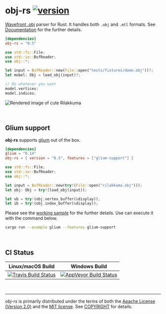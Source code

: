 obj-rs [![version]][crates.io]
========
[Wavefront .obj] parser for Rust. It handles both `.obj` and `.mtl` formats.
See [Documentation] for the further details.

```toml
[dependencies]
obj-rs = "0.5"
```
```rust
use std::fs::File;
use std::io::BufReader;
use obj::*;

let input = BufReader::new(File::open("tests/fixtures/dome.obj"))?;
let mobel: Obj = load_obj(input)?;

// Do whatever you want
model.vertices;
model.indices;
```

![Rendered image of cute Rilakkuma](https://simnalamburt.github.io/obj-rs/screenshot.png)

<br>

Glium support
--------
**obj-rs** supports [glium] out of the box.

```toml
[dependencies]
glium = "0.14"
obj-rs = { version = "0.5", features = ["glium-support"] }
```
```rust
use std::fs::File;
use std::io::BufReader;
use obj::*;

let input = BufReader::new(try!(File::open("rilakkuma.obj")));
let obj: Obj = try!(load_obj(input));

let vb = try!(obj.vertex_buffer(&display));
let ib = try!(obj.index_buffer(&display));
```

Please see the [working sample] for the further details. Use can execute it with
the command below.
```bash
cargo run --example glium --features glium-support
```

<br>

CI Status
--------
Linux/macOS Build | Windows Build
:----------------:|:-------------:
[![Travis Build Status]][travis] | [![AppVeyor Build Status]][appveyor]

<br>

--------
*obj-rs* is primarily distributed under the terms of both the [Apache License
(Version 2.0)] and the [MIT license]. See [COPYRIGHT] for details.

[version]: https://badgen.net/crates/v/obj-rs
[crates.io]: https://crates.io/crates/obj-rs

[Wavefront .obj]: https://en.wikipedia.org/wiki/Wavefront_.obj_file
[Documentation]: https://docs.rs/obj-rs/
[glium]: https://github.com/tomaka/glium
[working sample]: examples/glium.rs

[Travis Build Status]: https://badgen.net/travis/simnalamburt/obj-rs/master?icon=travis
[travis]: https://travis-ci.org/simnalamburt/obj-rs
[AppVeyor Build Status]: https://badgen.net/appveyor/ci/simnalamburt/obj-rs/master?icon=appveyor
[appveyor]: https://ci.appveyor.com/project/simnalamburt/obj-rs/branch/master

[MIT license]: LICENSE-MIT
[Apache License (Version 2.0)]: LICENSE-APACHE
[COPYRIGHT]: COPYRIGHT
